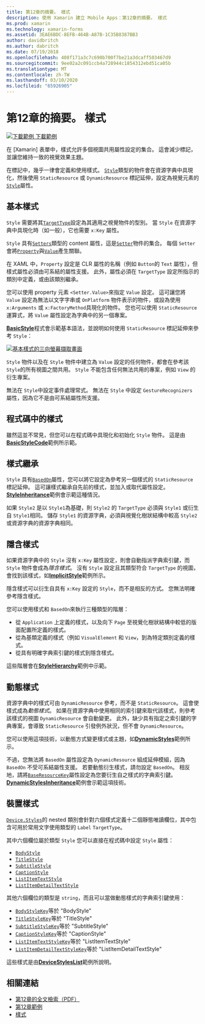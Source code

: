 ```yaml
---
title: 第12章的摘要。 樣式
description: 使用 Xamarin 建立 Mobile Apps：第12章的摘要。 樣式
ms.prod: xamarin
ms.technology: xamarin-forms
ms.assetid: 3EAE6BDC-8EFB-464B-A87B-1C35B8387BB3
author: davidbritch
ms.author: dabritch
ms.date: 07/19/2018
ms.openlocfilehash: 408f171a3c7c690b700f7be21a3dcaff503467d9
ms.sourcegitcommit: 9ee02a2c091ccb4a728944c1854312ebd51ca05b
ms.translationtype: MT
ms.contentlocale: zh-TW
ms.lasthandoff: 03/10/2020
ms.locfileid: "65926905"
---
```

# <a name="summary-of-chapter-12-styles"></a>第12章的摘要。 樣式

[![下載範例](~/media/shared/download.png) 下載範例](https://github.com/xamarin/xamarin-forms-book-samples/tree/master/Chapter12)

在 [Xamarin] 表單中，樣式允許多個視圖共用屬性設定的集合。 這會減少標記，並讓您維持一致的視覺效果主題。

在標記中，幾乎一律會定義和使用樣式。 [`Style`](xref:Xamarin.Forms.Style)類型的物件會在資源字典中具現化，然後使用 `StaticResource` 或 `DynamicResource` 標記延伸，設定為視覺元素的[`Style`](xref:Xamarin.Forms.NavigableElement.Style)屬性。

## <a name="the-basic-style"></a>基本樣式

`Style` 需要將其[`TargetType`](xref:Xamarin.Forms.Style.TargetType)設定為其適用之視覺物件的型別。 當 `Style` 在資源字典中具現化時（如一般），它也需要 `x:Key` 屬性。

`Style` 具有[`Setters`](xref:Xamarin.Forms.Style.Setters)類型的 content 屬性，這是[`Setter`](xref:Xamarin.Forms.Setter)物件的集合。 每個 `Setter` 會將[`Property`](xref:Xamarin.Forms.Setter.Property)與[`Value`](xref:Xamarin.Forms.Setter.Value)產生關聯。

在 XAML 中，`Property` 設定是 CLR 屬性的名稱（例如 `Button`的 `Text` 屬性），但樣式屬性必須由可系結的屬性支援。 此外，屬性必須在 `TargetType` 設定所指示的類別中定義，或由該類別繼承。

您可以使用 property 元素 `<Setter.Value>`來指定 `Value` 設定。 這可讓您將 `Value` 設定為無法以文字字串或 `OnPlatform` 物件表示的物件，或設為使用 `x:Arguments` 或 `x:FactoryMethod`具現化的物件。 您也可以使用 `StaticResource` 運算式，將 `Value` 屬性設定為字典中的另一個專案。

[**BasicStyle**](https://github.com/xamarin/xamarin-forms-book-samples/tree/master/Chapter12/BasicStyle)程式會示範基本語法，並說明如何使用 `StaticResource` 標記延伸來參考 `Style`：

[![基本樣式的三向螢幕擷取畫面](images/ch12fg01-small.png "基本樣式")](images/ch12fg01-large.png#lightbox "基本樣式")

`Style` 物件以及在 `Style` 物件中建立為 `Value` 設定的任何物件，都會在參考該 `Style`的所有視圖之間共用。 `Style` 不能包含任何無法共用的專案，例如 `View` 的衍生專案。

無法在 `Style`中設定事件處理常式。 無法在 `Style` 中設定 `GestureRecognizers` 屬性，因為它不是由可系結屬性所支援。

## <a name="styles-in-code"></a>程式碼中的樣式

雖然這並不常見，但您可以在程式碼中具現化和初始化 `Style` 物件。 這是由[**BasicStyleCode**](https://github.com/xamarin/xamarin-forms-book-samples/tree/master/Chapter12/BasicStyleCode)範例所示範。

## <a name="style-inheritance"></a>樣式繼承

`Style` 具有[`BasedOn`](xref:Xamarin.Forms.Style.BasedOn)屬性，您可以將它設定為參考另一個樣式的 `StaticResource` 標記延伸。 這可讓樣式繼承自先前的樣式，並加入或取代屬性設定。 [**StyleInheritance**](https://github.com/xamarin/xamarin-forms-book-samples/tree/master/Chapter12/StyleInheritance)範例會示範這種情況。

如果 `Style2` 是以 `Style1`為基礎，則 `Style2` 的 `TargetType` 必須與 `Style1` 或衍生自 `Style1`相同。 儲存 `Style1` 的資源字典，必須與視覺化樹狀結構中較高 `Style2` 或資源字典的資源字典相同。

## <a name="implicit-styles"></a>隱含樣式

如果資源字典中的 `Style` 沒有 `x:Key` 屬性設定，則會自動指派字典索引鍵，而 `Style` 物件會成為*隱含樣式*。 沒有 `Style` 設定且其類型符合 `TargetType` 的視圖，會找到該樣式，如[**ImplicitStyle**](https://github.com/xamarin/xamarin-forms-book-samples/tree/master/Chapter12/ImplicitStyle)範例所示。

隱含樣式可以衍生自具有 `x:Key` 設定的 `Style`，而不是相反的方式。 您無法明確參考隱含樣式。

您可以使用樣式和 `BasedOn`來執行三種類型的階層：

- 從 `Application` 上定義的樣式，以及向下 `Page` 至視覺化樹狀結構中較低的版面配置所定義的樣式。
- 從為基類定義的樣式（例如 `VisualElement` 和 `View`，到為特定類別定義的樣式。
- 從具有明確字典索引鍵的樣式到隱含樣式。

這些階層會在[**StyleHierarchy**](https://github.com/xamarin/xamarin-forms-book-samples/tree/master/Chapter12/StyleHierarchy)範例中示範。

## <a name="dynamic-styles"></a>動態樣式

資源字典中的樣式可由 `DynamicResource` 參考，而不是 `StaticResource`。 這會使樣式成為*動態樣式*。 如果在資源字典中使用相同的索引鍵來取代該樣式，則參考該樣式的視圖 `DynamicResource` 會自動變更。 此外，缺少具有指定之索引鍵的字典專案，會導致 `StaticResource` 引發例外狀況，但不會 `DynamicResource`。

您可以使用這項技術，以動態方式變更樣式或主題，如[**DynamicStyles**](https://github.com/xamarin/xamarin-forms-book-samples/tree/master/Chapter12/DynamicStyles)範例所示。

不過，您無法將 `BasedOn` 屬性設定為 `DynamicResource` 組成延伸模組，因為 `BasedOn` 不受可系結屬性支援。 若要動態衍生樣式，請勿設定 `BasedOn`。 相反地，請將[`BaseResourceKey`](xref:Xamarin.Forms.Style.BaseResourceKey)屬性設定為您要衍生自之樣式的字典索引鍵。 [**DynamicStylesInheritance**](https://github.com/xamarin/xamarin-forms-book-samples/tree/master/Chapter12/DynaStylesInh)範例會示範這項技術。

## <a name="device-styles"></a>裝置樣式

[`Device.Styles`](xref:Xamarin.Forms.Device.Styles)的 nested 類別會針對六個樣式定義十二個靜態唯讀欄位，其中包含可用於常用文字使用類型的 `Label` `TargetType`。

其中六個欄位屬於類型 `Style` 您可以直接在程式碼中設定 `Style` 屬性：

- [`BodyStyle`](xref:Xamarin.Forms.Device.Styles.BodyStyle)
- [`TitleStyle`](xref:Xamarin.Forms.Device.Styles.TitleStyle)
- [`SubtitleStyle`](xref:Xamarin.Forms.Device.Styles.SubtitleStyle)
- [`CaptionStyle`](xref:Xamarin.Forms.Device.Styles.CaptionStyle)
- [`ListItemTextStyle`](xref:Xamarin.Forms.Device.Styles.ListItemTextStyle)
- [`ListItemDetailTextStyle`](xref:Xamarin.Forms.Device.Styles.ListItemDetailTextStyle)

其他六個欄位的類型是 `string`，而且可以當做動態樣式的字典索引鍵使用：

- [`BodyStyleKey`](xref:Xamarin.Forms.Device.Styles.BodyStyleKey)等於 "BodyStyle"
- [`TitleStyleKey`](xref:Xamarin.Forms.Device.Styles.TitleStyleKey)等於 "TitleStyle"
- [`SubtitleStyleKey`](xref:Xamarin.Forms.Device.Styles.SubtitleStyleKey)等於 "SubtitleStyle"
- [`CaptionStyleKey`](xref:Xamarin.Forms.Device.Styles.CaptionStyleKey)等於 "CaptionStyle"
- [`ListItemTextStyleKey`](xref:Xamarin.Forms.Device.Styles.ListItemTextStyleKey)等於 "ListItemTextStyle"
- [`ListItemDetailTextStyleKey`](xref:Xamarin.Forms.Device.Styles.ListItemDetailTextStyleKey)等於 "ListItemDetailTextStyle"

這些樣式是由[**DeviceStylesList**](https://github.com/xamarin/xamarin-forms-book-samples/tree/master/Chapter12/DeviceStylesList)範例所說明。

## <a name="related-links"></a>相關連結

- [第12章的全文檢索（PDF）](https://download.xamarin.com/developer/xamarin-forms-book/XamarinFormsBook-Ch12-Apr2016.pdf)
- [第12章範例](https://github.com/xamarin/xamarin-forms-book-samples/tree/master/Chapter12)
- [樣式](~/xamarin-forms/user-interface/styles/index.md)
